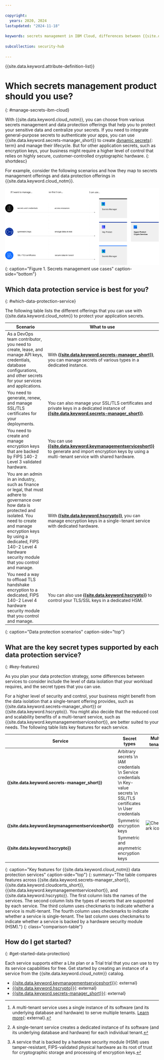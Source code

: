 ```yaml
---

copyright:
  years: 2020, 2024
lastupdated: "2024-11-18"

keywords: secrets management in IBM Cloud, differences between {{site.data.keyword.secrets-manager_short}} and Key Protect, when to use {{site.data.keyword.secrets-manager_short}}, {{site.data.keyword.secrets-manager_short}} use cases, single tenant, multi-tenant

subcollection: security-hub

---
```


{{site.data.keyword.attribute-definition-list}}


# Which secrets management product should you use?
{: #manage-secrets-ibm-cloud}


With {{site.data.keyword.cloud_notm}}, you can choose from various secrets management and data protection offerings that help you to protect your sensitive data and centralize your secrets. If you need to integrate general-purpose secrets to authenticate your apps, you can use {{site.data.keyword.secrets-manager_short}} to create [dynamic secrets](#x9968958){: term} and manage their lifecycle. But for other application secrets, such as encryption keys, your business might require a higher level of control that relies on highly secure, customer-controlled cryptographic hardware.
{: shortdesc}

For example, consider the following scenarios and how they map to secrets management offerings and data protection offerings in {{site.data.keyword.cloud_notm}}.

![The image describes three use cases for secrets management and how they map to available services in {{site.data.keyword.cloud_notm}}. The content is explained fully in the surrounding text.](/images/secrets-mgmt-options.svg){: caption="Figure 1. Secrets management use cases" caption-side="bottom"}

## Which data protection service is best for you?
{: #which-data-protection-service}

The following table lists the different offerings that you can use with {{site.data.keyword.cloud_notm}} to protect your application secrets.

| Scenario | What to use |
| --- | --- |
| As a DevOps team contributor, you need to create, lease, and manage API keys, credentials, database configurations, and other secrets for your services and applications. | With **[{{site.data.keyword.secrets-manager_short}}](/docs/secrets-manager)**, you can manage secrets of various types in a dedicated instance. |
| You need to generate, renew, and manage SSL/TLS certificates for your deployments. | You can also manage your SSL/TLS certificates and private keys in a dedicated instance of **[{{site.data.keyword.secrets-manager_short}}](/docs/secrets-manager)**. |
| You need to create and manage encryption keys that are backed by FIPS 140-2 Level 3 validated hardware. | You can use **[{{site.data.keyword.keymanagementserviceshort}}](/docs/key-protect)** to generate and import encryption keys by using a multi-tenant service with shared hardware. |
| You are an admin in an industry, such as finance or legal, that must adhere to governance over how data is protected and isolated. You need to create and manage encryption keys by using a dedicated, FIPS 140-2 Level 4 hardware security module that you control and manage. | With **[{{site.data.keyword.hscrypto}}](/docs/hs-crypto)**, you can manage encryption keys in a single-tenant service with dedicated hardware. |
| You need a way to offload TLS handshake encryption to a dedicated, FIPS 140-2 Level 4 hardware security module that you control and manage. | You can also use **[{{site.data.keyword.hscrypto}}](/docs/hs-crypto)** to control your TLS/SSL keys in a dedicated HSM. |
{: caption="Data protection scenarios" caption-side="top"}

## What are the key secret types supported by each data protection service?
{: #key-features}

As you plan your data protection strategy, some differences between services to consider include the level of data isolation that your workload requires, and the secret types that you can use.

For a higher level of security and control, your business might benefit from the data isolation that a single-tenant offering provides, such as {{site.data.keyword.secrets-manager_short}} or {{site.data.keyword.hscrypto}}. You might also decide that the reduced cost and scalability benefits of a multi-tenant service, such as {{site.data.keyword.keymanagementserviceshort}}, are better suited to your needs. The following table lists key features for each service.

| Service | Secret types | Multi-tenant[^multi-tenant] | Single-tenant[^single-tenant] | HSM backed[^hsm] |
| --- | --- | --- | --- |  --- |
| **{{site.data.keyword.secrets-manager_short}}** | Arbitrary secrets  \n IAM credentials  \n Service credentials \n Key-value secrets  \n SSL/TLS certificates  \n User credentials | | ![Checkmark icon](../../icons/checkmark-icon.svg)| |
| **{{site.data.keyword.keymanagementserviceshort}}** | Symmetric encryption keys | ![Checkmark icon](../../icons/checkmark-icon.svg)| | ![Checkmark icon](../../icons/checkmark-icon.svg) | |
| **{{site.data.keyword.hscrypto}}** | Symmetric and asymmetric encryption keys | |![Checkmark icon](../../icons/checkmark-icon.svg) | ![Checkmark icon](../../icons/checkmark-icon.svg) |
{: caption="Key features for {{site.data.keyword.cloud_notm}} data protection services" caption-side="top"}
{: summary="The table compares features across {{site.data.keyword.secrets-manager_short}}, {{site.data.keyword.cloudcerts_short}}, {{site.data.keyword.keymanagementserviceshort}}, and {{site.data.keyword.hscrypto}}. The first column lists the names of the services. The second column lists the types of secrets that are supported by each service. The third column uses checkmarks to indicate whether a service is multi-tenant. The fourth column uses checkmarks to indicate whether a service is single-tenant. The last column uses checkmarks to indicate whether a service is backed by a hardware security module (HSM)."}
{: class="comparison-table"}

[^multi-tenant]: A multi-tenant service uses a single instance of its software (and its underlying database and hardware) to serve multiple tenants. [Learn more](https://www.ibm.com/topics/multi-tenant){: external}.

[^single-tenant]: A single-tenant service creates a dedicated instance of its software (and its underlying database and hardware) for each individual tenant.

[^hsm]: A service that is backed by a hardware security module (HSM) uses tamper-resistant, FIPS-validated physical hardware as its root of trust for cryptographic storage and processing of encryption keys.

## How do I get started?
{: #get-started-data-protection}

Each service supports either a Lite plan or a Trial trial that you can use to try its service capabilities for free. Get started by creating an instance of a service from the {{site.data.keyword.cloud_notm}} catalog.

- [{{site.data.keyword.keymanagementserviceshort}}](/catalog/services/key-protect){: external}
- [{{site.data.keyword.hscrypto}}](/catalog/services/hs-crypto){: external}
- [{{site.data.keyword.secrets-manager_short}}](/catalog/services/secrets-manager){: external}

